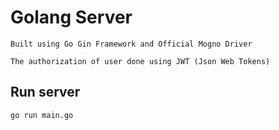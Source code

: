 # Golang Server

```
Built using Go Gin Framework and Official Mogno Driver 
```
```
The authorization of user done using JWT (Json Web Tokens)
```

## Run server 

```
go run main.go
```
